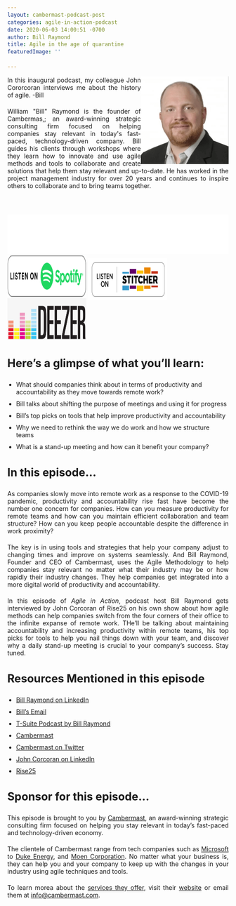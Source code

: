 ```yaml
---
layout: cambermast-podcast-post
categories: agile-in-action-podcast
date: 2020-06-03 14:00:51 -0700
author: Bill Raymond
title: Agile in the age of quarantine
featuredImage: ''

---
```

<img src="/uploads/bill-raymond.png" style="float:right;" width="200"/> 

In this inaugural podcast, my colleague John Cororcoran interviews me about the history of agile. -Bill

William "Bill" Raymond is the founder of Cambermas,; an award-winning strategic consulting firm focused on helping companies stay relevant in today's fast-paced, technology-driven company. Bill guides his clients through workshops where they learn how to innovate and use agile methods and tools to collaborate and create solutions that help them stay relevant and up-to-date. He has worked in the project management industry for over 20 years and continues to inspire others to collaborate and to bring teams together.

<p> </p>

<iframe style="border: none" src="//html5-player.libsyn.com/embed/episode/id/14427992/height/90/theme/custom/thumbnail/yes/direction/backward/render-playlist/no/custom-color/87A93A/" height="90" width="100%" scrolling="no"  allowfullscreen webkitallowfullscreen mozallowfullscreen oallowfullscreen msallowfullscreen></iframe>

<div class="podwrap"> <a href="https://open.spotify.com/show/6ntGFKgVK1vurtfFBCCwLq" target="_blank" rel="noopener"><img class="alignnone wp-image-1313" src="/uploads/listen-spotify.png" alt="Listen to Spotify" width="180" height="95" /></a> <a href="https://www.stitcher.com/podcast/rise25-media/agile-in-action-with-bill-raymond" target="_blank" rel="noopener"> <img class="alignnone wp-image-1318" src="/uploads/sticher-min.png" alt="sticher" width="180" height="95" style="top: 6px; position: relative;" /> </a> <a href="https://www.deezer.com/show/1285692" target="_blank" rel="noopener"><img class="alignnone wp-image-1318" src="/uploads/deezer-logo.png" alt="Deezer" width="180" height="95" /></a></div>

### **Here’s a glimpse of what you’ll learn:**

* What should companies think about in terms of productivity and accountability as they move towards remote work?
* Bill talks about shifting the purpose of meetings and using it for progress
* Bill’s top picks on tools that help improve productivity and accountability
* Why we need to rethink the way we do work and how we structure teams
* What is a stand-up meeting and how can it benefit your company?

### **In this episode…**

As companies slowly move into remote work as a response to the COVID-19 pandemic, productivity and accountability rise fast have become the number one concern for companies. How can you measure productivity for remote teams and how can you maintain efficient collaboration and team structure? How can you keep people accountable despite the difference in work proximity?

The key is in using tools and strategies that help your company adjust to changing times and improve on systems seamlessly. And Bill Raymond, Founder and CEO of Cambermast, uses the Agile Methodology to help companies stay relevant no matter what their industry may be or how rapidly their industry changes. They help companies get integrated into a more digital world of productivity and accountability.

In this episode of _Agile in Action_, podcast host Bill Raymond gets interviewed by John Corcoran of Rise25 on his own show about how agile methods can help companies switch from the four corners of their office to the infinite expanse of remote work. THe’ll be talking about maintaining accountability and increasing productivity within remote teams, his top picks for tools to help you nail things down with your team, and discover why a daily stand-up meeting is crucial to your company’s success. Stay tuned.

### **Resources Mentioned in this episode**

* [Bill Raymond on LinkedIn](https://www.linkedin.com/in/williamraymond)
* [Bill’s Email](http://bill.raymond@cambermast.com)
* [T-Suite Podcast by Bill Raymond](http://techgenix.com/podcast/the-t-suite/)
* [Cambermast](https://www.cambermast.com/)
* [Cambermast on Twitter](https://twitter.com/cambermast?lang=en)
* [John Corcoran on LinkedIn](https://www.linkedin.com/in/corcoran)
* [Rise25](http://rise25.com)

### **Sponsor for this episode...**

This episode is brought to you by [Cambermast](https://www.cambermast.com/), an award-winning strategic consulting firm focused on helping you stay relevant in today’s fast-paced and technology-driven economy.

The clientele of Cambermast range from tech companies such as [Microsoft](https://www.microsoft.com/en-ph) to [Duke Energy](https://www.duke-energy.com/home), and [Moen Corporation](https://www.moen.com/about-moen/moen-offices). No matter what your business is, they can help you and your company to keep up with the changes in your industry using agile techniques and tools.

To learn morea about the [services they offer](https://www.cambermast.com/services/), visit their [website](http://www.cambermast.com) or email them at [info@cambermast.com](mailto:info@cambermast.com).

<style>ul{list-style:disc;padding-left:20px;}p{text-align:justify;margin-bottom:20px;} ul li{margin-bottom:10px;}h3{font-size:25px;}.featured-image-section .featured-image-secondary-div{padding:20px;}.featured-image-secondary{display:none;}</style>
